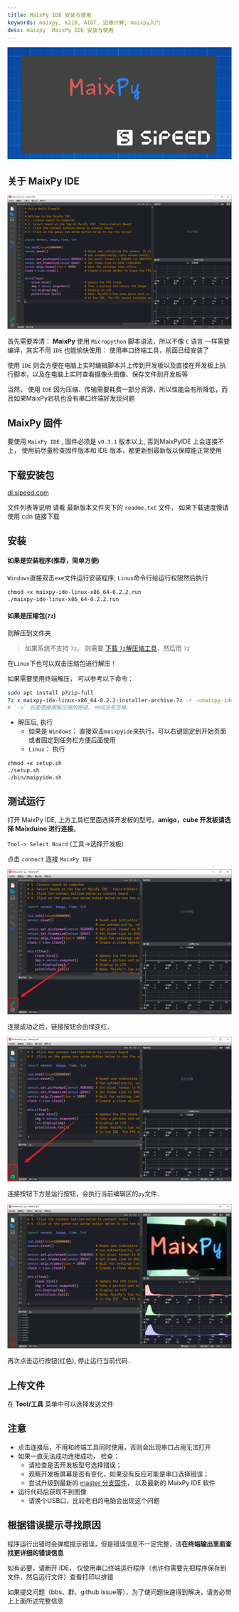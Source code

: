 ```yaml
---
title: MaixPy IDE 安装与使用
keywords: maixpy, k210, AIOT, 边缘计算, maixpy入门
desc: maixpy  MaixPy IDE 安装与使用
---
```



![maixpy_ide_start](../../assets/maixpy/maixpy_ide_start.png)

## 关于 MaixPy IDE



![MaixPy IDE](../../assets/maixpy/maixpy_ide.png)

首先需要弄清： **MaixPy** 使用 `Micropython` 脚本语法，所以不像 `C` 语言 一样需要编译，其实不用 `IDE` 也能愉快使用： 使用串口终端工具，前面已经安装了

使用 `IDE` 则会方便在电脑上实时编辑脚本并上传到开发板以及直接在开发板上执行脚本，以及在电脑上实时查看摄像头图像、保存文件到开发板等

当然， 使用 `IDE` 因为压缩、传输需要耗费一部分资源，所以性能会有所降低，而且如果MaixPy宕机也没有串口终端好发现问题



## MaixPy 固件

要使用 `MaixPy IDE` , 固件必须是 `v0.3.1` 版本以上, 否则MaixPyIDE 上会连接不上， 使用前尽量检查固件版本和 IDE 版本，都更新到最新版以保障能正常使用

## 下载安装包

[dl.sipeed.com](http://dl.sipeed.com/MAIX/MaixPy/ide/)

文件列表等说明 请看 最新版本文件夹下的 `readme.txt` 文件， 如果下载速度慢请使用 cdn 链接下载

## 安装

#### 如果是安装程序(**推荐**，简单方便)

`Windows`直接双击`exe`文件运行安装程序; `Linux`命令行给运行权限然后执行

```
chmod +x maixpy-ide-linux-x86_64-0.2.2.run
./maixpy-ide-linux-x86_64-0.2.2.run
```

#### 如果是压缩包(`7z`)

则解压到文件夹

> 如果系统不支持 `7z`， 则需要 [下载 `7z`解压缩工具](https://www.7-zip.org/)，然后用 `7z`

在`Linux`下也可以双击压缩包进行解压！

如果需要使用终端解压， 可以参考以下命令：

```bash
sudo apt install p7zip-full
7z x maixpy-ide-linux-x86_64-0.2.2-installer-archive.7z -r -omaixpy-ide
# `-o` 后面直接跟解压缩的路径, 中间没有空格.
```

* 解压后, 执行
  * 如果是 `Windows`： 直接双击`maixpyide`来执行，可以右键固定到开始页面或者固定到任务栏方便后面使用
  * `Linux`： 执行

```
chmod +x setup.sh
./setup.sh
./bin/maipyide.sh
```



## 测试运行

打开 MaixPy IDE, 上方工具栏里面选择开发板的型号。**amigo，cube 开发板请选择 Maixduino 进行连接**。

`Tool-> Select Board` (工具->选择开发板)

点击 `connect` 连接 `MaixPy IDE`

![connect-icon.png](../../assets/maixpy/maixpy_connect_icon.png)

连接成功之后，链接按钮会由绿变红．

![connect-success.png](../../assets/maixpy/maixpy_connect-success.png)

连接按钮下方是运行按钮，会执行当前编辑区的`py`文件．



![helloworld-run.png](../../assets/maixpy/maixpy_helloworld.png)

再次点击运行按钮(红色), 停止运行当前代码．

## 上传文件

在 **Tool/工具** 菜单中可以选择发送文件


## 注意

* 点击连接后，不用和终端工具同时使用，否则会出现串口占用无法打开
* 如果一直无法成功连接成功， 检查：
  * 请检查是否开发板型号选择错误；
  * 观察开发板屏幕是否有变化，如果没有反应可能是串口选择错误；
  * 尝试升级到最新的 [master 分支固件](http://cn.dl.sipeed.com/MAIX/MaixPy/release/master)， 以及最新的 MaixPy IDE 软件
* 运行代码后获取不到图像
  * 请换个USB口，比较老旧的电脑会出现这个问题


## 根据错误提示寻找原因

程序运行出错时会弹框提示错误，但是错误信息不一定完整，请**在终端输出里面查找更详细的错误信息**

如有必要，请断开 IDE， 仅使用串口终端运行程序（也许你需要先把程序保存到文件，然后运行文件）查看打印以排错

如果提交问题（bbs、群、github issue等），为了使问题快速得到解决，请务必带上上面所述完整信息



